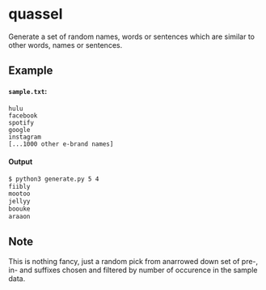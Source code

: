 # quassel

Generate a set of random names, words or sentences which are similar to other words, names or sentences.

## Example

#### `sample.txt`:
```
hulu
facebook
spotify
google
instagram
[...1000 other e-brand names]
```
#### Output
```bash
$ python3 generate.py 5 4
fiibly
mootoo
jellyy
boouke
araaon
```
## Note
This is nothing fancy, just a random pick from anarrowed down set of pre-, in- and suffixes chosen and filtered by number of occurence in the sample data.